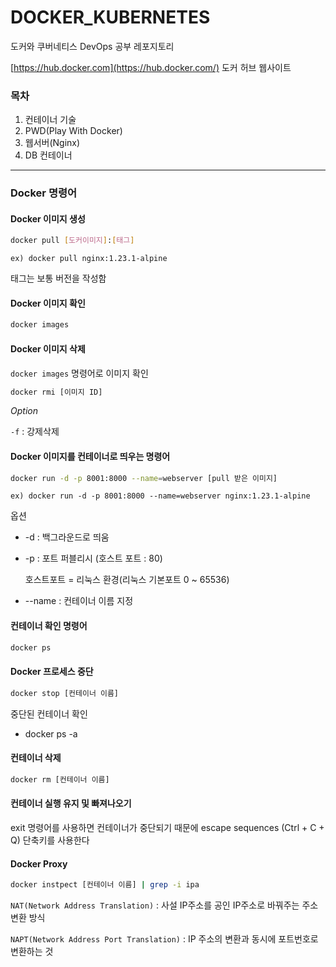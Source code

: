 # DOCKER_KUBERNETES

도커와 쿠버네티스 DevOps 공부 레포지토리

[https://hub.docker.com](https://hub.docker.com/) 도커 허브 웹사이트

### 목차

1. 컨테이너 기술
2. PWD(Play With Docker)
3. 웹서버(Nginx)
4. DB 컨테이너

---

### Docker 명령어

#### Docker 이미지 생성

```bash
docker pull [도커이미지]:[태그]
```

`ex) docker pull nginx:1.23.1-alpine`

태그는 보통 버전을 작성함

#### Docker 이미지 확인

```bash
docker images
```

#### Docker 이미지 삭제

`docker images` 명령어로 이미지 확인

```bash
docker rmi [이미지 ID]
```

_Option_

`-f` : 강제삭제

#### Docker 이미지를 컨테이너로 띄우는 명령어

```bash
docker run -d -p 8001:8000 --name=webserver [pull 받은 이미지]
```

`ex) docker run -d -p 8001:8000 --name=webserver nginx:1.23.1-alpine`

옵션

- -d : 백그라운드로 띄움
- -p : 포트 퍼블리시 (호스트 포트 : 80)

  호스트포트 = 리눅스 환경(리눅스 기본포트 0 ~ 65536)

- --name : 컨테이너 이름 지정

#### 컨테이너 확인 명령어

```bash
docker ps
```

#### Docker 프로세스 중단

```bash
docker stop [컨테이너 이름]
```

중단된 컨테이너 확인

- docker ps -a

#### 컨테이너 삭제

```bash
docker rm [컨테이너 이름]
```

#### 컨테이너 실행 유지 및 빠져나오기

exit 명령어를 사용하면 컨테이너가 중단되기 때문에 escape sequences (Ctrl + C + Q) 단축키를 사용한다

#### Docker Proxy

```bash
docker instpect [컨테이너 이름] | grep -i ipa
```

`NAT(Network Address Translation)` : 사설 IP주소를 공인 IP주소로 바꿔주는 주소변환 방식

`NAPT(Network Address Port Translation)` : IP 주소의 변환과 동시에 포트번호로 변환하는 것
